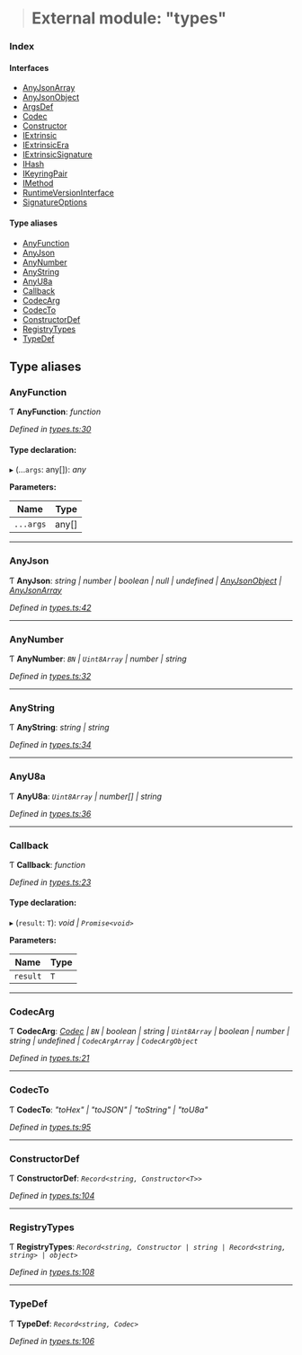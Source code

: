 > # External module: "types"

### Index

#### Interfaces

* [AnyJsonArray](../interfaces/_types_.anyjsonarray.md)
* [AnyJsonObject](../interfaces/_types_.anyjsonobject.md)
* [ArgsDef](../interfaces/_types_.argsdef.md)
* [Codec](../interfaces/_types_.codec.md)
* [Constructor](../interfaces/_types_.constructor.md)
* [IExtrinsic](../interfaces/_types_.iextrinsic.md)
* [IExtrinsicEra](../interfaces/_types_.iextrinsicera.md)
* [IExtrinsicSignature](../interfaces/_types_.iextrinsicsignature.md)
* [IHash](../interfaces/_types_.ihash.md)
* [IKeyringPair](../interfaces/_types_.ikeyringpair.md)
* [IMethod](../interfaces/_types_.imethod.md)
* [RuntimeVersionInterface](../interfaces/_types_.runtimeversioninterface.md)
* [SignatureOptions](../interfaces/_types_.signatureoptions.md)

#### Type aliases

* [AnyFunction](_types_.md#anyfunction)
* [AnyJson](_types_.md#anyjson)
* [AnyNumber](_types_.md#anynumber)
* [AnyString](_types_.md#anystring)
* [AnyU8a](_types_.md#anyu8a)
* [Callback](_types_.md#callback)
* [CodecArg](_types_.md#codecarg)
* [CodecTo](_types_.md#codecto)
* [ConstructorDef](_types_.md#constructordef)
* [RegistryTypes](_types_.md#registrytypes)
* [TypeDef](_types_.md#typedef)

## Type aliases

###  AnyFunction

Ƭ **AnyFunction**: *function*

*Defined in [types.ts:30](https://github.com/polkadot-js/api/blob/9b15a37/packages/types/src/types.ts#L30)*

#### Type declaration:

▸ (...`args`: any[]): *any*

**Parameters:**

Name | Type |
------ | ------ |
`...args` | any[] |

___

###  AnyJson

Ƭ **AnyJson**: *string | number | boolean | null | undefined | [AnyJsonObject](../interfaces/_types_.anyjsonobject.md) | [AnyJsonArray](../interfaces/_types_.anyjsonarray.md)*

*Defined in [types.ts:42](https://github.com/polkadot-js/api/blob/9b15a37/packages/types/src/types.ts#L42)*

___

###  AnyNumber

Ƭ **AnyNumber**: *`BN` | `Uint8Array` | number | string*

*Defined in [types.ts:32](https://github.com/polkadot-js/api/blob/9b15a37/packages/types/src/types.ts#L32)*

___

###  AnyString

Ƭ **AnyString**: *string | string*

*Defined in [types.ts:34](https://github.com/polkadot-js/api/blob/9b15a37/packages/types/src/types.ts#L34)*

___

###  AnyU8a

Ƭ **AnyU8a**: *`Uint8Array` | number[] | string*

*Defined in [types.ts:36](https://github.com/polkadot-js/api/blob/9b15a37/packages/types/src/types.ts#L36)*

___

###  Callback

Ƭ **Callback**: *function*

*Defined in [types.ts:23](https://github.com/polkadot-js/api/blob/9b15a37/packages/types/src/types.ts#L23)*

#### Type declaration:

▸ (`result`: `T`): *void | `Promise<void>`*

**Parameters:**

Name | Type |
------ | ------ |
`result` | `T` |

___

###  CodecArg

Ƭ **CodecArg**: *[Codec](../interfaces/_types_.codec.md) | `BN` | boolean | string | `Uint8Array` | boolean | number | string | undefined | `CodecArgArray` | `CodecArgObject`*

*Defined in [types.ts:21](https://github.com/polkadot-js/api/blob/9b15a37/packages/types/src/types.ts#L21)*

___

###  CodecTo

Ƭ **CodecTo**: *"toHex" | "toJSON" | "toString" | "toU8a"*

*Defined in [types.ts:95](https://github.com/polkadot-js/api/blob/9b15a37/packages/types/src/types.ts#L95)*

___

###  ConstructorDef

Ƭ **ConstructorDef**: *`Record<string, Constructor<T>>`*

*Defined in [types.ts:104](https://github.com/polkadot-js/api/blob/9b15a37/packages/types/src/types.ts#L104)*

___

###  RegistryTypes

Ƭ **RegistryTypes**: *`Record<string, Constructor | string | Record<string, string> | object>`*

*Defined in [types.ts:108](https://github.com/polkadot-js/api/blob/9b15a37/packages/types/src/types.ts#L108)*

___

###  TypeDef

Ƭ **TypeDef**: *`Record<string, Codec>`*

*Defined in [types.ts:106](https://github.com/polkadot-js/api/blob/9b15a37/packages/types/src/types.ts#L106)*